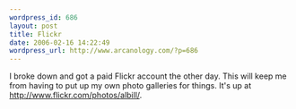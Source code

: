 ```yaml
--- 
wordpress_id: 686
layout: post
title: Flickr
date: 2006-02-16 14:22:49
wordpress_url: http://www.arcanology.com/?p=686
---
```

I broke down and got a paid Flickr account the other day. This will keep me from having to put up my own photo galleries for things. It's up at <a href="http://www.flickr.com/photos/albill/">http://www.flickr.com/photos/albill/</a>.